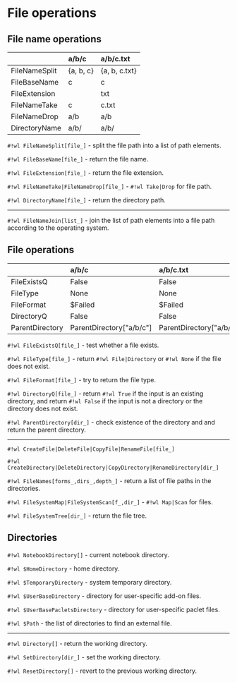 # File operations

## File name operations

<center>

|               | a/b/c     | a/b/c.txt     |
| :------------ | :-------- | :------------ |
| FileNameSplit | {a, b, c} | {a, b, c.txt} |
| FileBaseName  | c         | c             |
| FileExtension |           | txt           |
| FileNameTake  | c         | c.txt         |
| FileNameDrop  | a/b       | a/b           |
| DirectoryName | a/b/      | a/b/          |

</center>

`#!wl FileNameSplit[file_]` - split the file path into a list of path elements.

`#!wl FileBaseName[file_]` - return the file name.

`#!wl FileExtension[file_]` - return the file extension.

`#!wl FileNameTake|FileNameDrop[file_]` - `#!wl Take|Drop` for file path.

`#!wl DirectoryName[file_]` - return the directory path.

---

`#!wl FileNameJoin[list_]` - join the list of path elements into a file path according to the operating system.

## File operations

<center>

|                 | a/b/c                    | a/b/c.txt                    | /Downloads/test/sub1 | /Downloads/test/sub1/file1.txt                    |
| :-------------- | :----------------------- | :--------------------------- | :------------------- | :------------------------------------------------ |
| FileExistsQ     | False                    | False                        | True                 | True                                              |
| FileType        | None                     | None                         | Directory            | File                                              |
| FileFormat      | $Failed                  | $Failed                      | Directory            | Text                                              |
| DirectoryQ      | False                    | False                        | True                 | False                                             |
| ParentDirectory | ParentDirectory["a/b/c"] | ParentDirectory["a/b/c.txt"] | /Downloads/test      | ParentDirectory["/Downloads/test/sub1/file1.txt"] |

</center>

`#!wl FileExistsQ[file_]` - test whether a file exists.

`#!wl FileType[file_]` - return `#!wl File|Directory` or `#!wl None` if the file does not exist.

`#!wl FileFormat[file_]` - try to return the file type.

`#!wl DirectoryQ[file_]` - return `#!wl True` if the input is an existing directory, and return `#!wl False` if the input is not a directory or the directory does not exist.

`#!wl ParentDirectory[dir_]` - check existence of the directory and and return the parent directory.

---

`#!wl CreateFile|DeleteFile|CopyFile|RenameFile[file_]`

`#!wl CreateDirectory|DeleteDirectory|CopyDirectory|RenameDirectory[dir_]`

`#!wl FileNames[forms_,dirs_,depth_]` - return a list of file paths in the directories.

`#!wl FileSystemMap|FileSystemScan[f_,dir_]` - `#!wl Map|Scan` for files.

`#!wl FileSystemTree[dir_]` - return the file tree.

## Directories

`#!wl NotebookDirectory[]` - current notebook directory.

`#!wl $HomeDirectory` - home directory.

`#!wl $TemporaryDirectory` - system temporary directory.

`#!wl $UserBaseDirectory` - directory for user-specific add-on files.

`#!wl $UserBasePacletsDirectory` - directory for user-specific paclet files.

`#!wl $Path` - the list of directories to find an external file.

---

`#!wl Directory[]` - return the working directory.

`#!wl SetDirectory[dir_]` - set the working directory.

`#!wl ResetDirectory[]` - revert to the previous working directory.
